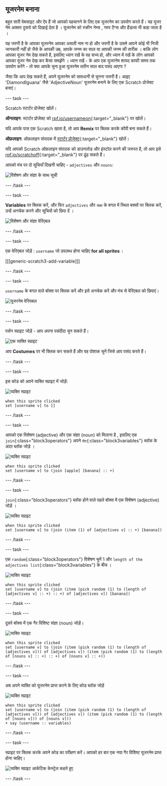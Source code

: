 ## यूजरनेम बनाना

बहुत सारी वेबसाइट और ऐप हैं जो आपको पहचानने के लिए एक यूजरनेम का उपयोग करते हैं। यह यूजर नेम अक्सर दुसरो को दिखाई देता है । यूजरनेम को स्क्रीन नेम्स , गमर टैग्स और हैंडल्स भी कहा जाता है ।

यह जरुरी है के आपका यूजरनेम आपका असली नाम ना हो और जरुरी है के उसमे आपने कोई भी निजी जानकारी नहीं हो जैसे के आपकी उम्र, आपके जनम का साल या आपकी जनम की तारीक । बाकि लोग आपका यूजर नेम देख सकते है, इसलिए ध्यान रखें के वह सभ्य हो, और ध्यान में रखें के लोग आपको आपका यूजर नेम देख कर कैसा समझेंगे । ध्यान रखें - के आप एक यूजरनेम शायद काफी समय तक उपयोग करेंगे - तो क्या आपके चुना हुआ यूजरनेम ततीन साल बाद पसंद आएगा ?

जैसा कि आप देख सकते हैं, अपने यूजरनेम को सावधानी से चुनना जरुरी है। आइए 'DiamondIguana' जैसे 'AdjectiveNoun' यूजरनेम बनाने के लिए एक Scratch प्रोजेक्ट बनाएं।

--- task ---

Scratch स्टार्टर प्रोजेक्ट खोलें।

**ऑनलाइन**: स्टार्टर प्रोजेक्ट को [rpf.io/usernameon](http://rpf.io/usernameon){:target="_blank"} पर खोलें।

यदि आपके पास एक Scratch खाता है, तो आप **Remix** पर क्लिक करके कौपी बना सकते हैं।

**ऑफ़लाइन**: ऑफ़लाइन संपादक में [स्टार्टर प्रोजेक्ट](http://rpf.io/p/hi-IN/username-generator-go){:target="_blank"} खोलें।

यदि आपको Scratch ऑफ़लाइन संपादक को डाउनलोड और इंस्टॉल करने की जरुरत है, तो आप इसे [rpf.io/scratchoff](http://rpf.io/scratchoff){:target="_blank"} पर ढूंढ सकते हैं।

आपको मंच पर दो सूचियाँ दिखनी चाहिए - `adjectives` और `nouns`:

![विशेषण और संज्ञा के साथ सूची](images/usernames-lists.png)

--- /task ---

--- task ---

**Variables** पर क्लिक करें, और फिर `adjectives` और `संज्ञा` के बगल में स्थित बक्सों पर क्लिक करें, उन्हें अनचेक करने और सूचियों को छिपा दें ।

![विशेषण और संज्ञा वेरिएबल](images/usernames-hide.png)

--- /task ---

--- task ---

एक वेरिएबल जोड़ें : `username` जो उपलब्ध होना चाहिए **for all sprites** ।

[[[generic-scratch3-add-variable]]]

--- /task ---

--- task ---

`username` के बगल वाले बॉक्स पर क्लिक करें और इसे अनचेक करें और मंच से वेरिएबल को छिपाएं।

![यूजरनेम वेरियबल](images/usernames-hide-variable.png)

--- /task ---

--- task ---

पर्सन स्प्राइट जोड़ें - आप अपना पसंदीदा चुन सकते हैं।

![एक व्यक्ति स्प्राइट ](images/usernames-person.png)

आप **Costumes** पर भी क्लिक कर सकते हैं और वह पोशाक चुनें जिसे आप पसंद करते हैं।

--- /task ---

--- task ---

इस कोड को अपने व्यक्ति स्प्राइट में जोड़ें:

![व्यक्ति स्प्राइट ](images/person-sprite.png)

```blocks3
when this sprite clicked
set [username v] to []
```

--- /task ---

--- task ---

आपको एक विशेषण (adjective) और एक संज्ञा (noun) को मिलाना है , इसलिए एक `join`{:class="block3operators"} अपने `सेट`{:class="block3variables"} ब्लॉक के अंदर ब्लॉक जोड़े ।

![व्यक्ति स्प्राइट ](images/person-sprite.png)

```blocks3
when this sprite clicked
set [username v] to (join [apple] [banana] :: +)
```

--- /task ---

--- task ---

`join`{:class="block3operators"} ब्लॉक होने वाले पहले बॉक्स में एक विशेषण (adjective) जोड़ें ।

![व्यक्ति स्प्राइट ](images/person-sprite.png)

```blocks3
when this sprite clicked
set [username v] to (join (item (1) of [adjectives v] :: +) [banana])
```

--- /task ---

--- task ---

एक `random`{:class="block3operators"} विशेषण चुनें 1 और `length of the adjectives list`{:class="block3variables"} के बीच ।

![व्यक्ति स्प्राइट ](images/person-sprite.png)

```blocks3
when this sprite clicked
set [username v] to (join (item (pick random (1) to (length of [adjectives v] :: +) :: +) of [adjectives v]) [banana])
```

--- /task ---

--- task ---

दूसरे बॉक्स में एक गैर विशिष्ट संज्ञा (noun) जोड़ें।

![व्यक्ति स्प्राइट ](images/person-sprite.png)

```blocks3
when this sprite clicked
set [username v] to (join (item (pick random (1) to (length of [adjectives v])) of [adjectives v]) (item (pick random (1) to (length of [nouns v] :: +) :: +) of [nouns v] :: +))
```

--- /task ---

--- task ---

अब अपने व्यक्ति को यूजरनेम प्राप्त करने के लिए कोड ब्लॉक जोड़ें 

![व्यक्ति स्प्राइट ](images/person-sprite.png)

```blocks3
when this sprite clicked
set [username v] to (join (item (pick random (1) to (length of [adjectives v])) of [adjectives v]) (item (pick random (1) to (length of [nouns v])) of [nouns v]))
+ say (username :: variables)
```

--- /task ---

--- task ---

स्प्राइट पर क्लिक करके अपने कोड का परीक्षण करें। आपको हर बार एक नया गैर विशिष्ट यूजरनेम प्राप्त होना चाहिए।

![व्यक्ति स्प्राइट आर्कटिक केस्ट्रेल कहते हूए ](images/usernames-click.png)

--- /task ---